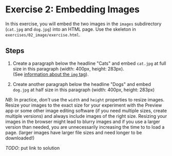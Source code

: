 # Exercise 2: Embedding Images

In this exercise, you will embed the two images in the `images` subdirectory (`cat.jpg` and `dog.jpg`) into an HTML page. Use the skeleton in `exercises/02_image/exercise.html`.

## Steps

1. Create a paragraph below the headline "Cats" and embed `cat.jpg` at full size in this paragraph (width: 400px, height: 283px).<br />
(See [information about the `img` tag](https://www.w3schools.com/tags/tag_img.asp)).

2.  Create another paragraph below the headline "Dogs" and embed `dog.jpg` at half size in this paragraph (width: 400px, height: 283px)

*NB*: In practice, *don't* use the `width` and `height` properties to resize images. Resize your images to the exact size for your experiment with the Preview app or some other image editing software (if you need multiple sizes, create multiple versions) and always include images of the right size. Resizing your images in the browser might lead to blurry images and if you use a larger version than needed, you are unnecessarily increasing the time to to load a page. (larger images have larger file sizes and need longer to be downloaded!)

*TODO*: put link to solution
